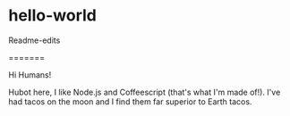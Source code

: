 # hello-world
Readme-edits

=======

Hi Humans!

Hubot here, I like Node.js and Coffeescript (that's what I'm made of!).
I've had tacos on the moon and I find them far superior to Earth tacos.
